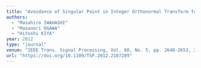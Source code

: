 ```yaml
---
title: "Avoidance of Singular Point in Integer Orthonormal Transform for Lossless Coding"
authors:
  - "Masahiro IWAHASHI"
  - "Masanori OGAWA"
  - "Hitoshi KIYA"
year: 2012
type: "journal"
venue: "IEEE Trans. Signal Processing, Vol. 60, No. 5, pp. 2648-2653, 2012-05-01."
url: "https://doi.org/10.1109/TSP.2012.2187289"
---
```

